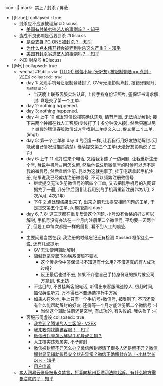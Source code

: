 icon:: 
mark:: 禁止 / 封杀 / 屏蔽

- [[Issue]]
  collapsed:: true
  - 封杀应不应该被理解 #Discuss
    - [美国有封杀劣迹艺人的事例吗？ - 知乎](https://www.zhihu.com/question/26032041)
  - 造成不良影响是否要封杀 #Discuss
    - [是否支持 PG ONE 被封杀？ - 知乎](https://www.zhihu.com/question/265138699)
    - [为什么卢本伟开挂会被弄到封杀这么严重？ - 知乎](https://www.zhihu.com/question/296986768)
    - [美国有封杀劣迹艺人的事例吗？ - 知乎](https://www.zhihu.com/question/26032041)
  - 外国 封杀吗 #Discuss
- [[My]]
  collapsed:: true
  - wechat #Public via: [(TLDR) 微信小号 (无好友) 被限制登陆 == 永封 - V2EX](https://v2ex.com/t/857226#reply7)
    collapsed:: true
    - day 1: 发现手机号让限制登陆封了, GV号无法协助解封, 报错`处理超时, 系统错误` :-)
      - 当天晚上联系客服实名认证, 上传手持身份证照片, 签保证书请求解封. 算是交了第一个工单.
    - day 2: nothing happened.
    - day 3: nothing happened.
    - day 4: 上午 10 点发短信说核实确认违规, 情节严重, 无法协助解封; 接下来两个钟都在找人工客服(专线打了十多分钟没人接), 然后只通过另一个微信的腾讯客服微信公众号找到工单提交入口, 提交第二个工单.
      (img1)
    - day 5: 第一个工单和 day 4 的回复一样, 让我自行用好友协助解封.(可能我自己情况没描述清楚). 继续提交第三个工单(无法好友协助说了三次).
    - day 6: 上午 11 点打过来个电话, 又给我复述了一边问题, 让我重新注册个号, 我说手机号占用怎么解, 然后他说注册微信号的时候可以选不是我的微信号, 然后重新注册. 我以为这就完事了, 挂了电话拿起手机注册, 结果说我已经成功注册微信号, 不可以频繁注册微信号
      - 继续提交无法注册微信号的第四个工单, 又去把我手机号的入网证据找了一遍, 几分钟后回复让我用别的手机再重新注册(1次/1月, 2次/4月, 4次/1年)
      - 下午 2 点处理结果出来了, 出来之前无法提交相同问题的工单, 于是提交第五个工单, 问题描述同 day5
    - day 6, 7, 8: 这三天都在重复反馈这个问题, 小号没有合格的好友可以解封, 手机号没有办法在一个月内注册第二个微信号, 平均要一天两个了, 但是工单每次都是一样的回复, 看不到人工的痕迹.
    -
    - 主要问题当然在我, 我注册的时候忘记还有检测 Xposed 框架这么一说, 还有几点提示
      - GV 无法使用辅助解封
      - 限制登录界面下的联系客服不要点
        - 这个传身份中签保证书不知道有什么用? 不知道真的有人成功过吗?
        - 反正最后也过不去, 如果不介意自己手持身份证的照片被公司方拿到, 也无妨
      - 不达目的, 不要挂断客服电话, 听得出来客服嘴速惊人, 很赶时间, 酷似英语听力. 万不得已不要选选择折中方案.
      - 如果人在外地, 手上只有一个手机号+微信号, 被限制了, 不巧还没有什么能帮助解封的好友, 还得等一个月才能注册第二个微信号 :-)
        - 当然这个辅助注册还是玄学, 有成功的, 有失败的. 我失败了 :-(
    - 客服形同虚设
      collapsed:: true
      - [我找到了腾讯的人工客服 - V2EX](https://www.v2ex.com/t/703275?p=1)
      - [我来教你找腾讯客服！ - 知乎](https://zhuanlan.zhihu.com/p/100539376)
      - [微信被封号怎么解绑手机号或注销？](https://baijiahao.baidu.com/s?id=1730520767553108250&wfr=spider&for=pc)
      - 人工核实违规属实, 不予解封
      - [微信被封解不开怎么办？微信解封邀请了很多人还是解不开？微信解封显示辅助账号安全状态异常？微信正确解封方法！-小林学长zero - 知乎](https://zhuanlan.zhihu.com/p/382722378)
      - [用户申诉](http://14.18.100.118:9999/webPage03/pages/step1.html)
  - [本人网易云账号被永久禁言，打算向杭州互联网法院起诉，有什么地方需要注意的？ - 知乎](https://www.zhihu.com/question/415443867)